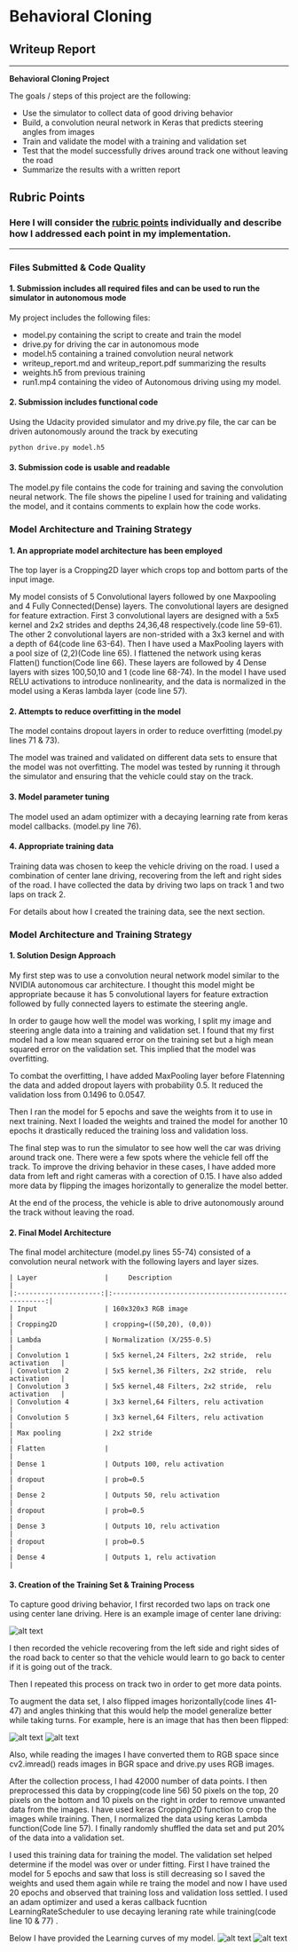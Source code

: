 # **Behavioral Cloning** 

## Writeup Report


---

**Behavioral Cloning Project**

The goals / steps of this project are the following:
* Use the simulator to collect data of good driving behavior
* Build, a convolution neural network in Keras that predicts steering angles from images
* Train and validate the model with a training and validation set
* Test that the model successfully drives around track one without leaving the road
* Summarize the results with a written report


[//]: # (Image References)

[image1]: ./examples/placeholder.png "Model Visualization"
[image2]: ./examples/centerlane.png "Centerlane image"
[image3]: ./examples/original.png "Normal Image"
[image4]: ./examples/flipped.png "Flipped Image"
[image5]: ./examples/Learning1.jpg "Learning curve first 20 epochs"
[image6]: ./examples/Learning.jpg "Learning curve after another 20 epochs"
## Rubric Points
### Here I will consider the [rubric points](https://review.udacity.com/#!/rubrics/432/view) individually and describe how I addressed each point in my implementation.  

---
### Files Submitted & Code Quality

#### 1. Submission includes all required files and can be used to run the simulator in autonomous mode

My project includes the following files:
* model.py containing the script to create and train the model
* drive.py for driving the car in autonomous mode
* model.h5 containing a trained convolution neural network 
* writeup_report.md and writeup_report.pdf summarizing the results
* weights.h5 from previous training
* run1.mp4 containing the video of Autonomous driving using my model.

#### 2. Submission includes functional code
Using the Udacity provided simulator and my drive.py file, the car can be driven autonomously around the track by executing 
```sh
python drive.py model.h5
```

#### 3. Submission code is usable and readable

The model.py file contains the code for training and saving the convolution neural network. The file shows the pipeline I used for training and validating the model, and it contains comments to explain how the code works.

### Model Architecture and Training Strategy

#### 1. An appropriate model architecture has been employed
The top layer is a Cropping2D layer which crops top and bottom parts of the input image.

My model consists of 5 Convolutional layers followed by one Maxpooling and 4 Fully Connected(Dense) layers.
The convolutional layers are designed for feature extraction. First 3 convolutional layers are designed with a 5x5 kernel and 2x2 strides and depths 24,36,48 respectively.(code line 59-61). The other 2 convolutional layers are non-strided with a 3x3 kernel and with a depth of 64(code line 63-64).
Then I have used a MaxPooling layers with a pool size of (2,2)(Code line 65). I flattened the network using keras Flatten() function(Code line 66). 
These layers are followed by 4 Dense layers with sizes 100,50,10 and 1 (code line 68-74). 
In the model I have used RELU activations to introduce nonlinearity, and the data is normalized in the model using a Keras lambda layer (code line 57). 

#### 2. Attempts to reduce overfitting in the model

The model contains dropout layers in order to reduce overfitting (model.py lines 71 & 73). 

The model was trained and validated on different data sets to ensure that the model was not overfitting. The model was tested by running it through the simulator and ensuring that the vehicle could stay on the track.

#### 3. Model parameter tuning

The model used an adam optimizer with a decaying learning rate from keras model callbacks. (model.py line 76).

#### 4. Appropriate training data

Training data was chosen to keep the vehicle driving on the road. I used a combination of center lane driving, recovering from the left and right sides of the road. I have collected the data by driving two laps on track 1 and two laps on track 2. 

For details about how I created the training data, see the next section. 

### Model Architecture and Training Strategy

#### 1. Solution Design Approach

My first step was to use a convolution neural network model similar to the NVIDIA autonomous car architecture. I thought this model might be appropriate because it has 5 convolutional layers for feature extraction followed by fully connected layers to estimate the steering angle. 

In order to gauge how well the model was working, I split my image and steering angle data into a training and validation set. I found that my first model had a low mean squared error on the training set but a high mean squared error on the validation set. This implied that the model was overfitting. 

To combat the overfitting, I have added MaxPooling layer before Flatenning the data and added dropout layers with probability 0.5. It reduced the validation loss from 0.1496 to 0.0547.  

Then I ran the model for 5 epochs and save the weights from it to use in next training. Next I loaded the weights and trained the model for another 10 epochs it drastically reduced the training loss and validation loss.

The final step was to run the simulator to see how well the car was driving around track one. There were a few spots where the vehicle fell off the track. To improve the driving behavior in these cases, I have added more data from left and right cameras with a corection of 0.15. I have also added more data by flipping the images horizontally to generalize the model better.

At the end of the process, the vehicle is able to drive autonomously around the track without leaving the road. 

#### 2. Final Model Architecture

The final model architecture (model.py lines 55-74) consisted of a convolution neural network with the following layers and layer sizes.


	| Layer                 |     Description                                       | 
	|:---------------------:|:-----------------------------------------------------:| 
	| Input                 | 160x320x3 RGB image                                   |
	| Cropping2D            | cropping=((50,20), (0,0))                             |
	| Lambda                | Normalization (X/255-0.5)                             |       
	| Convolution 1         | 5x5 kernel,24 Filters, 2x2 stride,  relu activation   |
	| Convolution 2         | 5x5 kernel,36 Filters, 2x2 stride,  relu activation   |
	| Convolution 3         | 5x5 kernel,48 Filters, 2x2 stride,  relu activation   |
	| Convolution 4         | 3x3 kernel,64 Filters, relu activation            	|
	| Convolution 5         | 3x3 kernel,64 Filters, relu activation            	|
	| Max pooling           | 2x2 stride                                        	|
	| Flatten               |                   									|
	| Dense 1               | Outputs 100, relu activation                          |
	| dropout               | prob=0.5                                              |
	| Dense 2               | Outputs 50, relu activation                           |    
	| dropout               | prob=0.5                                              |
	| Dense 3               | Outputs 10, relu activation                           |
	| dropout               | prob=0.5                                              |
	| Dense 4           	| Outputs 1, relu activation    						|


#### 3. Creation of the Training Set & Training Process

To capture good driving behavior, I first recorded two laps on track one using center lane driving. Here is an example image of center lane driving:

![alt text][image2]

I then recorded the vehicle recovering from the left side and right sides of the road back to center so that the vehicle would learn to go back to center if it is going out of the track. 

Then I repeated this process on track two in order to get more data points.

To augment the data set, I also flipped images horizontally(code lines 41-47) and angles thinking that this would help the model generalize better while taking turns. For example, here is an image that has then been flipped:

![alt text][image3]
![alt text][image4]

Also, while reading the images I have converted them to RGB space since cv2.imread() reads images in BGR space and drive.py uses RGB images.  

After the collection process, I had 42000 number of data points. I then preprocessed this data by cropping(code line 56) 50 pixels on the top, 20 pixels on the bottom and 10 pixels on the right in order to remove unwanted data from the images. I have used keras Cropping2D function to crop the images while training. 
Then, I normalized the data using keras Lambda function(Code line 57). 
I finally randomly shuffled the data set and put 20% of the data into a validation set. 

I used this training data for training the model. The validation set helped determine if the model was over or under fitting. First I have trained the model for 5 epochs and saw that loss is still decreasing so I saved the weights and used them again while re traing the model and now I have used 20 epochs and observed that training loss and validation loss settled. I used an adam optimizer and used a keras callback fucntion LearningRateScheduler to use decaying leraning rate while training(code line 10 & 77) .

Below I have provided the Learning curves of my model.
![alt text][image5]
![alt text][image6]

